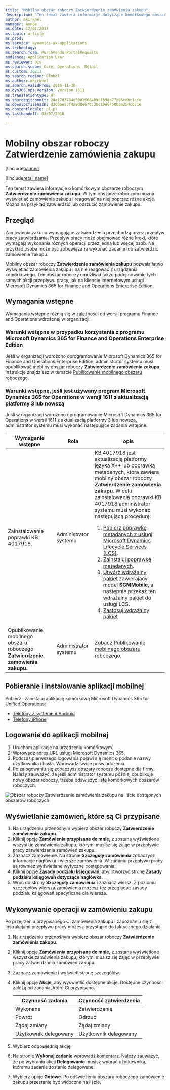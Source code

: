 ```yaml
---
title: "Mobilny obszar roboczy Zatwierdzenie zamówienia zakupu"
description: "Ten temat zawiera informacje dotyczące komórkowego obszaru roboczego Zatwierdzenia zamówienia zakupu, w którym można wyświetlać zamówienia zakupu i reagować na niej poprzez różne czynności. Można na przykład zatwierdzić lub odrzucić zamówienie zakupu."
author: mkirknel
manager: AnnBe
ms.date: 12/01/2017
ms.topic: article
ms.prod: 
ms.service: dynamics-ax-applications
ms.technology: 
ms.search.form: PurchVendorPortalRequests
audience: Application User
ms.reviewer: bis
ms.search.scope: Core, Operations, Retail
ms.custom: 30211
ms.search.region: Global
ms.author: mkirknel
ms.search.validFrom: 2016-11-30
ms.dyn365.ops.version: Version 1611
ms.translationtype: HT
ms.sourcegitcommit: 24a17d3734e39815684098f694a77e96cdbc1cfe
ms.openlocfilehash: d366ae53f4a9d8e676c3bc19e0450baa254cb716
ms.contentlocale: pl-pl
ms.lasthandoff: 03/07/2018

---
```


# <a name="purchase-order-approval-mobile-workspace"></a>Mobilny obszar roboczy Zatwierdzenie zamówienia zakupu

[!include[banner](../includes/banner.md)]

[!include[retail name](../includes/retail-name.md)]

Ten temat zawiera informacje o komórkowym obszarze roboczym **Zatwierdzenie zamówienia zakupu**. W tym obszarze roboczym można wyświetlać zamówienia zakupu i reagować na niej poprzez różne akcje. Można na przykład zatwierdzić lub odrzucić zamówienie zakupu.
 
## <a name="overview"></a>Przegląd 
Zamówienia zakupu wymagające zatwierdzenia przechodzą przez przepływ pracy zatwierdzania. Przepływ pracy może obejmować różne kroki, które wymagają wykonania różnych operacji przez jedną lub więcej osób. Na przykład osoba może być zobowiązana wykonać zadanie lub zatwierdzić zamówienie zakupu. 

Mobilny obszar roboczy **Zatwierdzenie zamówienia zakupu** pozwala łatwo wyświetlać zamówienia zakupu i na nie reagować z urządzenia komórkowego. Ten obszar roboczy umożliwia także podejmowanie tych samych akcji przepływu pracy, jak na kliencie internetowym usługi Microsoft Dynamics 365 for Finance and Operations Enterprise Edition.

## <a name="prerequisites"></a>Wymagania wstępne
Wymagania wstępne różnią się w zależności od wersji programu Finance and Operations wdrożonej w organizacji.

### <a name="prerequisites-if-you-use-microsoft-dynamics-365-for-finance-and-operations-enterprise-edition"></a>Warunki wstępne w przypadku korzystania z programu Microsoft Dynamics 365 for Finance and Operations Enterprise Edition 
Jeśli w organizacji wdrożono oprogramowanie Microsoft Dynamics 365 for Finance and Operations Enterprise Edition, administrator systemu musi opublikować mobilny obszar roboczy **Zatwierdzenie zamówienia zakupu**. Instrukcje znajdziesz w temacie [Publikowanie mobilnego obszaru roboczego](../../dev-itpro/mobile-apps/publish-mobile-workspace.md).

### <a name="prerequisites-if-you-use-microsoft-dynamics-365-for-operations-version-1611-with-platform-update-3-or-later"></a>Warunki wstępne, jeśli jest używany program Microsoft Dynamics 365 for Operations w wersji 1611 z aktualizacją platformy 3 lub nowszą
Jeśli w organizacji wdrożono oprogramowanie Microsoft Dynamics 365 for Operations w wersji 1611 z aktualizacją platformy 3 lub nowszą, administrator systemu musi wykonać następujące zadania wstępne. 

<table>
<thead>
<tr class="header">
<th>Wymaganie wstępne</th>
<th>Rola</th>
<th>opis</th>
</tr>
</thead>
<tbody>
<tr class="odd">
<td>Zainstalowanie poprawki KB 4017918.</td>
<td>Administrator systemu</td>
<td>KB 4017918 jest aktualizacją platformy języka X++ lub poprawką metadanych, która zawiera mobilny obszar roboczy <strong>Zatwierdzenie zamówienia zakupu</strong>. W celu zainstalowania poprawki KB 4017918 administrator systemu musi wykonać następującą procedurę:
<ol>
<li><a href="../../dev-itpro/migration-upgrade/download-hotfix-lcs.md">Pobierz poprawkę metadanych z usługi Microsoft Dynamics Lifecycle Services (LCS)</a>.</li>
<li><a href="../../dev-itpro/migration-upgrade/install-metadata-hotfix-package.md">Zainstaluj poprawkę metadanych</a>.</li>
<li><a href="../../dev-itpro/deployment/create-apply-deployable-package.md">Utwórz wdrażalny pakiet</a> zawierający model <strong>SCMMobile</strong>, a następnie przekaż ten wdrażalny pakiet do usługi LCS.</li>
<li><a href="../../dev-itpro/deployment/apply-deployable-package-system.md">Zastosuj wdrażalny pakiet</a></li>
</ol></td>
</tr>
<tr class="even">
<td>Opublikowanie mobilnego obszaru roboczego <strong>Zatwierdzenie zamówienia zakupu</strong>.</td>
<td>Administrator systemu</td>
<td>Zobacz <a href="../../dev-itpro/mobile-apps/publish-mobile-workspace.md">Publikowanie mobilnego obszaru roboczego</a>.</td>
</tr>
</tbody>
</table>

## <a name="download-and-install-the-mobile-app"></a>Pobieranie i instalowanie aplikacji mobilnej
Pobierz i zainstaluj aplikację komórkową Microsoft Dynamics 365 for Unified Operations:

- [Telefony z systemem Android](https://go.microsoft.com/fwlink/?linkid=850662)
- [Telefony iPhone](https://go.microsoft.com/fwlink/?linkid=850663)


## <a name="sign-in-to-the-mobile-app"></a>Logowanie do aplikacji mobilnej

1. Uruchom aplikację na urządzeniu komórkowym.
2. Wprowadź adres URL usługi Microsoft Dynamics 365.
3. Podczas pierwszego logowania pojawi się monit o podanie nazwy użytkownika i hasła. Wprowadź swoje poświadczenia.
4. Po zalogowaniu się zobaczysz obszary robocze dostępne dla firmy. Należy zauważyć, że jeśli administrator systemu później opublikuje nowy obszar roboczy, trzeba odświeżyć listę komórkowych obszarów roboczych.

![Obszar roboczy Zatwierdzenie zamówienia zakupu na liście dostępnych obszarów roboczych](./media/po-workspaces.png)

## <a name="view-orders-that-are-assigned-to-you"></a>Wyświetlanie zamówień, które są Ci przypisane
1. Na urządzeniu przenośnym wybierz obszar roboczy **Zatwierdzenie zamówienia zakupu**.
2. Kliknij opcję **Zamówienia przypisane do mnie**, z zostaną wyświetlone wszystkie zamówienia zakupu, którymi musisz się zająć w przepływie pracy zatwierdzania zamówień zakupu.
3. Zaznacz zamówienie. Na stronie **Szczegóły zamówienia** zobaczysz informacje nagłówka i wiersze zamówienia. W zadaniu przepływu pracy są również wyświetlane wytyczne postępowania.
4. Kliknij opcję **Zasady podziału księgowań**, aby otworzyć stronę **Zasady podziału księgowań dotyczące nagłówka**.
5. Wróć do strony **Szczegóły zamówienia** i zaznacz wiersz. Z poziomu szczegółów wiersza zamówienia możesz też przeglądać zasady podziału księgowań specyficzne dla wiersza.

## <a name="complete-an-action-on-the-purchase-order"></a>Wykonywanie operacji w zamówieniu zakupu
Po przejrzeniu przypisanego Ci zamówienia zakupu i zapoznaniu się z instrukcjami przepływu pracy możesz przystąpić do faktycznego działania.

1. Na urządzeniu przenośnym wybierz obszar roboczy **Zatwierdzenie zamówienia zakupu**.
2. Kliknij opcję **Zamówienia przypisane do mnie**, z zostaną wyświetlone wszystkie zamówienia zakupu, którymi musisz się zająć w przepływie pracy zatwierdzania zamówień zakupu.
3. Zaznacz zamówienie i wyświetl stronę szczegółów.
4. Kliknij opcję **Akcje**, aby wyświetlić dostępne akcje. Dostępne czynności zależą od zadania, które Ci przypisano.

    | Czynność zadania    | Czynność zatwierdzenia  |
    |----------------|------------------|
    | Wykonane       | Zatwierdzanie          |
    | Powrót         | Odrzuć           |
    | Żądaj zmiany | Żądaj zmiany   |
    | Użytkownik delegowany       | Użytkownik delegowany         |

5. Wybierz odpowiednią akcję.
6. Na stronie **Wykonaj zadanie** wprowadź komentarz. Należy zauważyć, że po wybraniu akcji **Delegowanie** musisz wybrać użytkownika, któremu zadanie zostanie delegowane.
7. Wybierz opcję **Gotowe**. Po odświeżeniu obszaru roboczego zamówienie zakupu przestanie być widoczne na liście. 

